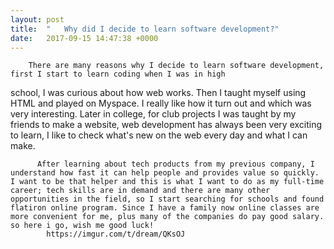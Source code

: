 ```yaml
---
layout: post
title:  "   Why did I decide to learn software development?"
date:   2017-09-15 14:47:38 +0000
---
```


        There are many reasons why I decide to learn software development, first I start to learn coding when I was in high
school, I was curious about how web works. Then I taught myself using HTML and played on Myspace. I really like how it turn out and which was very interesting. Later in college, for club projects I was taught by my friends to make a website, web development has always been very exciting to learn, I like to check what's new on the web every day and what I can make. 
     
		  After learning about tech products from my previous company, I understand how fast it can help people and provides value so quickly. I want to be that helper and this is what I want to do as my full-time career; tech skills are in demand and there are many other opportunities in the field, so I start searching for schools and found flatiron online program. Since I have a family now online classes are more convenient for me, plus many of the companies do pay good salary. so here i go, wish me good luck!
			https://imgur.com/t/dream/QKsOJ   
